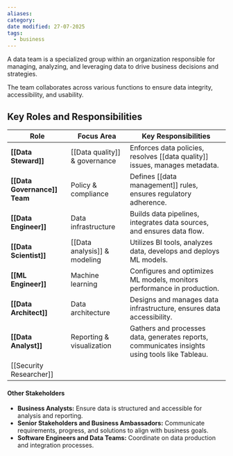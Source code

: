 ```yaml
---
aliases: 
category: 
date modified: 27-07-2025
tags:
  - business
---
```

A data team is a specialized group within an organization responsible for managing, analyzing, and leveraging data to drive business decisions and strategies. 

The team collaborates across various functions to ensure data integrity, accessibility, and usability.

## Key Roles and Responsibilities

| Role                         | Focus Area                    | Key Responsibilities                                                                           |
| ---------------------------- | ----------------------------- | ---------------------------------------------------------------------------------------------- |
| **[[Data Steward]]**         | [[Data quality]] & governance | Enforces data policies, resolves [[data quality]] issues, manages metadata.                    |
| **[[Data Governance]] Team** | Policy & compliance           | Defines [[data management]] rules, ensures regulatory adherence.                               |
| **[[Data Engineer]]**        | Data infrastructure           | Builds data pipelines, integrates data sources, and ensures data flow.                         |
| **[[Data Scientist]]**       | [[Data analysis]] & modeling  | Utilizes BI tools, analyzes data, develops and deploys ML models.                              |
| **[[ML Engineer]]**          | Machine learning              | Configures and optimizes ML models, monitors performance in production.                        |
| **[[Data Architect]]**       | Data architecture             | Designs and manages data infrastructure, ensures data accessibility.                           |
| **[[Data Analyst]]**         | Reporting & visualization     | Gathers and processes data, generates reports, communicates insights using tools like Tableau. |
| [[Security Researcher]]      |                               |                                                                                                |

#### Other Stakeholders
- **Business Analysts:** Ensure data is structured and accessible for analysis and reporting.
- **Senior Stakeholders and Business Ambassadors:** Communicate requirements, progress, and solutions to align with business goals.
- **Software Engineers and Data Teams:** Coordinate on data production and integration processes.